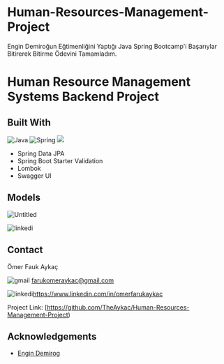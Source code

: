 # Human-Resources-Management-Project
Engin Demiroğun Eğtimenliğini Yaptığı Java Spring Bootcamp'i Başarıylar Bitirerek Bitirme Ödevini Tamamladım.

# Human Resource Management Systems Backend Project

## Built With

![Java](https://img.shields.io/badge/java-%23ED8B00.svg?style=for-the-badge&logo=java&logoColor=white) ![Spring](https://img.shields.io/badge/spring-%236DB33F.svg?style=for-the-badge&logo=spring&logoColor=white) ![](https://img.shields.io/badge/PostgreSQL-316192?style=for-the-badge&logo=postgresql&logoColor=white)

- Spring Data JPA
- Spring Boot Starter Validation
- Lombok
- Swagger UI


## Models

![Untitled](https://user-images.githubusercontent.com/101461108/181653563-fb76eca3-2a09-4cc7-b85a-fbf5db92ffaf.png)


![linkedi](https://user-images.githubusercontent.com/101461108/181653887-2773f455-797c-4d66-b83c-0ccb400e885f.jpg)


## Contact

Ömer Fauk Aykaç 

![gmail](https://user-images.githubusercontent.com/101461108/181653859-e83e95fc-f0e2-4e60-a9ba-c1ecc4113f65.png) farukomeraykac@gmail.com

![linkedi](https://user-images.githubusercontent.com/101461108/181653887-2773f455-797c-4d66-b83c-0ccb400e885f.jpg)https://www.linkedin.com/in/omerfarukaykac

Project Link: [https://github.com/TheAykac/Human-Resources-Management-Project)

## Acknowledgements

- [Engin Demirog](https://www.linkedin.com/in/engindemirog)
